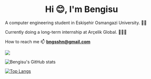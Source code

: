 <h1 align="center">Hi 😊, I'm Bengisu</h1>
A computer engineering student in Eskişehir Osmangazi University. 📖📒

Currently doing a long-term internship at Arçelik Global. 👩🏻‍💻

How to reach me 📫  **bngsshn@gmail.com** 


![](https://komarev.com/ghpvc/?username=bengisu-sahin&color=blue)

![Bengisu's GitHub stats](https://github-readme-stats.vercel.app/api?username=bengisu-sahin&show_icons=true&theme=default)

[![Top Langs](https://github-readme-stats.vercel.app/api/top-langs/?username=bengisu-sahin&hide_progress=true)](https://github.com/bengisu-sahin/github-readme-stats)
